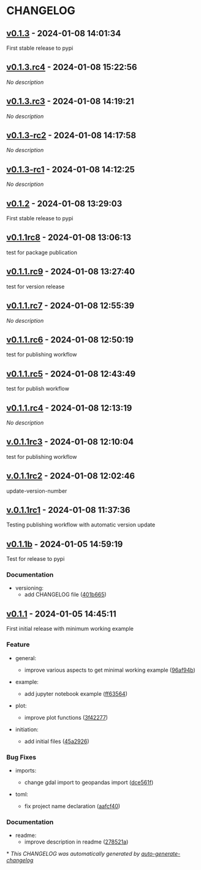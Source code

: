 # CHANGELOG

## [v0.1.3](https://github.com/marcperuz/digdem/releases/tag/v0.1.3) - 2024-01-08 14:01:34

First stable release to pypi

## [v0.1.3.rc4](https://github.com/marcperuz/digdem/releases/tag/v0.1.3.rc4) - 2024-01-08 15:22:56

*No description*

## [v0.1.3.rc3](https://github.com/marcperuz/digdem/releases/tag/v0.1.3.rc3) - 2024-01-08 14:19:21

*No description*

## [v0.1.3-rc2](https://github.com/marcperuz/digdem/releases/tag/v0.1.3-rc2) - 2024-01-08 14:17:58

*No description*

## [v0.1.3-rc1](https://github.com/marcperuz/digdem/releases/tag/v0.1.3-rc1) - 2024-01-08 14:12:25

*No description*

## [v0.1.2](https://github.com/marcperuz/digdem/releases/tag/v0.1.2) - 2024-01-08 13:29:03

First stable release to pypi

## [v0.1.1rc8](https://github.com/marcperuz/digdem/releases/tag/v0.1.1rc8) - 2024-01-08 13:06:13

test for package publication

## [v0.1.1.rc9](https://github.com/marcperuz/digdem/releases/tag/v0.1.1.rc9) - 2024-01-08 13:27:40

test for version release

## [v0.1.1.rc7](https://github.com/marcperuz/digdem/releases/tag/v0.1.1.rc7) - 2024-01-08 12:55:39

*No description*

## [v0.1.1.rc6](https://github.com/marcperuz/digdem/releases/tag/v0.1.1.rc6) - 2024-01-08 12:50:19

test for publishing workflow

## [v0.1.1.rc5](https://github.com/marcperuz/digdem/releases/tag/v0.1.1.rc5) - 2024-01-08 12:43:49

test for publish workflow

## [v0.1.1.rc4](https://github.com/marcperuz/digdem/releases/tag/v0.1.1.rc4) - 2024-01-08 12:13:19

*No description*

## [v.0.1.1rc3](https://github.com/marcperuz/digdem/releases/tag/v.0.1.1rc3) - 2024-01-08 12:10:04

test for publishing workflow

## [v.0.1.1rc2](https://github.com/marcperuz/digdem/releases/tag/v.0.1.1rc2) - 2024-01-08 12:02:46

update-version-number

## [v.0.1.1rc1](https://github.com/marcperuz/digdem/releases/tag/v.0.1.1rc1) - 2024-01-08 11:37:36

Testing publishing workflow with automatic version update

## [v0.1.1b](https://github.com/marcperuz/digdem/releases/tag/v0.1.1b) - 2024-01-05 14:59:19

Test for release to pypi

### Documentation

- versioning:
  - add CHANGELOG file ([401b665](https://github.com/marcperuz/digdem/commit/401b665c7ac157c430a6bb5b78e8886d257afa19))

## [v0.1.1](https://github.com/marcperuz/digdem/releases/tag/v0.1.1) - 2024-01-05 14:45:11

First initial release with minimum working example

### Feature

- general:
  - improve various aspects to get minimal working example ([96af94b](https://github.com/marcperuz/digdem/commit/96af94b2576bd1eed3c381bf8476934a553f18e9))

- example:
  - add jupyter notebook example ([ff63564](https://github.com/marcperuz/digdem/commit/ff6356426c3fc9553e56bdc83b6dd5610b70621d))

- plot:
  - improve plot functions ([3f42277](https://github.com/marcperuz/digdem/commit/3f42277bd1ff89872dc32baeff73bcf0073af589))

- initiation:
  - add initial files ([45a2926](https://github.com/marcperuz/digdem/commit/45a2926788b13e31e13f7c88bac0a18b6f8f7ec7))

### Bug Fixes

- imports:
  - change gdal import to geopandas import ([dce561f](https://github.com/marcperuz/digdem/commit/dce561f0f362c6a7460c41fbd2a140e90f21c0ed))

- toml:
  - fix project name declaration ([aafcf40](https://github.com/marcperuz/digdem/commit/aafcf408d3a5c8d6fe5c5acdac9eedb6b7ee45b4))

### Documentation

- readme:
  - improve description in readme ([278521a](https://github.com/marcperuz/digdem/commit/278521a0db40d663ddedea9e7ac45dd271cecd70))

\* *This CHANGELOG was automatically generated by [auto-generate-changelog](https://github.com/BobAnkh/auto-generate-changelog)*
